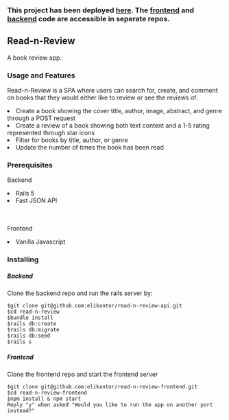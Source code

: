 <h3> This project has been deployed <a href="https://read-n-review-frontend.herokuapp.com/">here</a>.  The <a href="https://github.com/elikantor/Read-n-Review/tree/master/project-frontend">frontend</a> and <a href="https://github.com/elikantor/Read-n-Review/tree/master/project-backend-API">backend</a> code are accessible in seperate repos. <h3>

<h2>Read-n-Review</h2>

<p>A book review app.</p>

<h3>Usage and Features</h3>

<p>Read-n-Review is a SPA where users can search for, create, and comment on books that they would either like to review or see the reviews of.</P>
<li>Create a book showing the cover title, author, image, abstract, and genre through a POST request</li>
<li>Create a review of a book showing both text content and a 1-5 rating represented through star icons</li>
<li>Filter for books by title, author, or genre</li>
<li>Update the number of times the book has been read</li>

<h3>Prerequisites</h3>
<p>Backend</p>
<li>Rails 5</li>
<li>Fast JSON API</li>
<br></br>
<p>Frontend</p>
<li>Vanilla Javascript</li>

<h3>Installing</h3>
<h5>Backend</h5>
<h7>Clone the backend repo and run the rails server by:</h7>

```
$git clone git@github.com:elikantor/read-n-review-api.git
$cd read-n-review
$bundle install
$rails db:create
$rails db:migrate
$rails db:seed
$rails s
```

<h5>Frontend</h5>
<h7>Clone the frontend repo and start the frontend server</h7>

```
$git clone git@github.com:elikantor/read-n-review-frontend.git
$cd read-n-review-frontend
$npm install & npm start
Reply "y" when asked "Would you like to run the app on another port instead?"
```